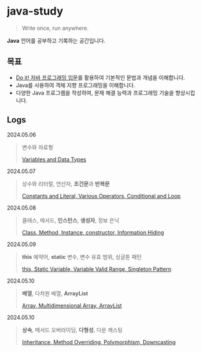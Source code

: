 # java-study

> Write once, run anywhere.

**Java** 언어를 공부하고 기록하는 공간입니다.

## 목표

- [Do it! 자바 프로그래밍 입문](https://product.kyobobook.co.kr/detail/S000001817902)를 활용하여 기본적인 문법과 개념을
  이해합니다.
- Java를 사용하여 객체 지향 프로그래밍을 이해합니다.
- 다양한 Java 프로그램을 작성하여, 문제 해결 능력과 프로그래밍 기술을 향상시킵니다.

## Logs

2024.05.06
> 변수와 자료형
>
> [Variables and Data Types](https://github.com/kmseunh/java-study/blob/main/study-logs/2024-05-06-java.md)

2024.05.07
> 상수와 리터럴, 연산자, **조건문**과 **반복문**
>
> [Constants and Literal, Various Operators, Conditional and Loop](https://github.com/kmseunh/java-study/blob/main/study-logs/2024-05-07-java.md)

2024.05.08
> 클래스, 메서드, **인스턴스**, **생성자**, 정보 은닉
>
> [Class, Method, Instance, constructor, Information Hiding](https://github.com/kmseunh/java-study/blob/main/study-logs/2024-05-08-java.md)

2024.05.09
> **this** 예약어, **static** 변수, 변수 유효 범위, 싱글톤 패턴
>
> [this, Static Variable, Variable Valid Range, Singleton Pattern](https://github.com/kmseunh/java-study/blob/main/study-logs/2024-05-09-java.md)

2024.05.10
> **배열**, 다차원 배열, **ArrayList**
>
> [Array, Multidimensional Array, ArrayList](https://github.com/kmseunh/java-study/blob/main/study-logs/2024-05-10-java.md)

2024.05.10
> **상속**, 메서드 오버라이딩, **다형성**, 다운 캐스팅
> 
> [Inheritance, Method Overriding, Polymorphism, Downcasting](https://github.com/kmseunh/java-study/blob/main/study-logs/2024-05-11-java.md)